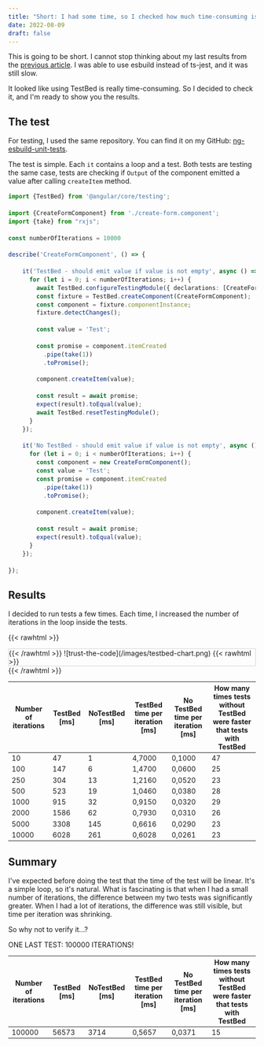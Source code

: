 ```yaml
---
title: "Short: I had some time, so I checked how much time-consuming is TesBed"
date: 2022-08-09
draft: false
---
```


This is going to be short.
I cannot stop
thinking about my last results from the [previous article](https://mythical-angular.dev/posts/ngc-esbuild-jest/).
I was able to use esbuild instead of ts-jest, and it was still slow.

It looked like using TestBed is really time-consuming. So I decided to check it, and I'm ready to show you the results.

## The test

For testing, I used the same repository. 
You can find it on my GitHub: [ng-esbuild-unit-tests](https://github.com/galczo5/ng-esbuild-unit-tests).

The test is simple. Each `it` contains a loop and a test.
Both tests are testing the same case,
tests are checking if `Output` of the component emitted a value after calling `createItem` method.

```typescript
import {TestBed} from '@angular/core/testing';

import {CreateFormComponent} from './create-form.component';
import {take} from "rxjs";

const numberOfIterations = 10000

describe('CreateFormComponent', () => {

    it('TestBed - should emit value if value is not empty', async () => {
      for (let i = 0; i < numberOfIterations; i++) {
        await TestBed.configureTestingModule({ declarations: [CreateFormComponent] }).compileComponents();
        const fixture = TestBed.createComponent(CreateFormComponent);
        const component = fixture.componentInstance;
        fixture.detectChanges();

        const value = 'Test';

        const promise = component.itemCreated
          .pipe(take(1))
          .toPromise();

        component.createItem(value);

        const result = await promise;
        expect(result).toEqual(value);
        await TestBed.resetTestingModule();
      }
    });

    it('No TestBed - should emit value if value is not empty', async () => {
      for (let i = 0; i < numberOfIterations; i++) {
        const component = new CreateFormComponent();
        const value = 'Test';
        const promise = component.itemCreated
          .pipe(take(1))
          .toPromise();

        component.createItem(value);

        const result = await promise;
        expect(result).toEqual(value);
      }
    });

});
```

## Results

I decided to run tests a few times. Each time, I increased the number of iterations in the loop inside the tests. 

{{< rawhtml >}}
<div style="border: 1px solid lightgray;">
{{< /rawhtml >}}
![trust-the-code](/images/testbed-chart.png)
{{< rawhtml >}}
</div>
{{< /rawhtml >}}


| Number of iterations | TestBed \[ms\] | NoTestBed \[ms\] | TestBed time per iteration \[ms\] | No TestBed time per iteration \[ms\] | How many times tests without TestBed were faster that tests with TestBed |
|----------------------|----------------|------------------|-----------------------------------|--------------------------------------|--------------------------------------------------------------------------|
| 10                   | 47             | 1                | 4,7000                            | 0,1000                               | 47                                                                       |
| 100                  | 147            | 6                | 1,4700                            | 0,0600                               | 25                                                                       |
| 250                  | 304            | 13               | 1,2160                            | 0,0520                               | 23                                                                       |
| 500                  | 523            | 19               | 1,0460                            | 0,0380                               | 28                                                                       |
| 1000                 | 915            | 32               | 0,9150                            | 0,0320                               | 29                                                                       |
| 2000                 | 1586           | 62               | 0,7930                            | 0,0310                               | 26                                                                       |
| 5000                 | 3308           | 145              | 0,6616                            | 0,0290                               | 23                                                                       |
| 10000                | 6028           | 261              | 0,6028                            | 0,0261                               | 23                                                                       |

## Summary

I've expected before doing the test that the time of the test will be linear.
It's a simple loop, so it's natural.
What is fascinating is that when I had a small number of iterations,
the difference between my two tests was significantly greater.
When I had a lot of iterations, the difference was still visible, but time per iteration was shrinking.

So why not to verify it...?

ONE LAST TEST: 100000 ITERATIONS!

| Number of iterations | TestBed \[ms\] | NoTestBed \[ms\] | TestBed time per iteration \[ms\] | No TestBed time per iteration \[ms\] | How many times tests without TestBed were faster that tests with TestBed |
|----------------------|----------------|------------------|-----------------------------------|--------------------------------------|--------------------------------------------------------------------------|
| 100000               | 56573          | 3714             | 0,5657                            | 0,0371                               | 15                                                                       |
